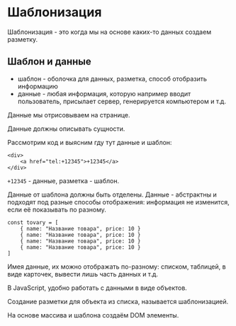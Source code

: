 # Шаблонизация
Шаблонизация - это когда мы на основе каких-то данных создаем разметку.

## Шаблон и данные
- шаблон - оболочка для данных, разметка, способ отобразить информацию
- данные - любая информация, которую например вводит пользователь, присылает сервер, генерируется компьютером и т.д.

Данные мы отрисовываем на странице.

Данные должны описывать сущности.

Рассмотрим код и выясним гду тут данные и шаблон:

    <div>
        <a href="tel:+12345">+12345</a>
    </div>

`+12345` - данные, разметка - шаблон.

Данные от шаблона должны быть отделены. Данные - абстрактны и подходят под разные способы отображения: информация не изменится, если её показывать по разному.

    const tovary = [
        { name: "Название товара", price: 10 }
        { name: "Название товара", price: 10 }
        { name: "Название товара", price: 10 }
        { name: "Название товара", price: 10 }
    ]

Имея данные, их можно отображать по-разному: списком, таблицей, в виде карточек, вывести лишь часть данных и т.д.

В JavaScript, удобно работать с данными в виде объектов.

Создание разметки для объекта из списка, называется шаблонизацией.

На основе массива и шаблона создаём DOM элементы.

